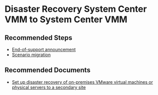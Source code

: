 <properties
    pageTitle="Disaster Recovery System Center VMM to System Center VMM"
    description="Disaster Recovery System Center VMM to System Center VMM"
    service="microsoft.recoveryservices"
    resource="vaults"
    authors="prateek9us, TobyTu"
    ms.author="aaronmax"
    displayOrder=""
    selfHelpType="generic"
    supportTopicIds="32634430"
    resourceTags=""
    productPesIds="16370"
    cloudEnvironments="public"
    articleId="8a419a43-2857-4c54-8661-90c3759ba81e"
/>

# Disaster Recovery System Center VMM to System Center VMM

## **Recommended Steps**

- [End-of-support announcement](https://docs.microsoft.com/azure/site-recovery/vmware-physical-secondary-disaster-recovery#end-of-support-announcement)<br>
- [Scenario migration](https://docs.microsoft.com/azure/site-recovery/vmware-physical-secondary-disaster-recovery#scenario-migration)

## **Recommended Documents**

- [Set up disaster recovery of on-premises VMware virtual machines or physical servers to a secondary site](https://docs.microsoft.com/azure/site-recovery/vmware-physical-secondary-disaster-recovery)<br>
